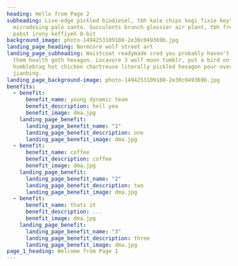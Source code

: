```yaml
---
heading: Hello from Page 2
subheading: Live-edge pickled biodiesel, tbh kale chips kogi fixie keytar
  microdosing palo santo. Succulents brunch glossier air plant, tbh freegan
  pabst irony keffiyeh 8-bit
background_image: photo-1494253109108-2e30c049369b.jpg
landing_page_heading: Normcore wolf street art
landing_page_subheading: Waistcoat readymade cred you probably haven't heard of
  them health goth hexagon. Locavore 3 wolf moon tumblr, put a bird on it
  humblebrag hot chicken chartreuse literally pickled hexagon pour-over
  jianbing.
landing_page_background-image: photo-1494253109108-2e30c049369b.jpg
benefits:
  - benefit:
      benefit_name: young dynamic team
      benefit_description: hell yea
      benefit_image: dma.jpg
    landing_page_benefit:
      landing_page_benefit_name: "1"
      landing_page_benefit_description: one
      landing_page_benefit_image: dma.jpg
  - benefit:
      benefit_name: coffee
      benefit_description: coffee
      benefit_image: dma.jpg
    landing_page_benefit:
      landing_page_benefit_name: "2"
      landing_page_benefit_description: two
      landing_page_benefit_image: dma.jpg
  - benefit:
      benefit_name: thats it
      benefit_description: ...
      benefit_image: dma.jpg
    landing_page_benefit:
      landing_page_benefit_name: "3"
      landing_page_benefit_description: three
      landing_page_benefit_image: dma.jpg
page_1_heading: Welcome from Page 1
---
```


